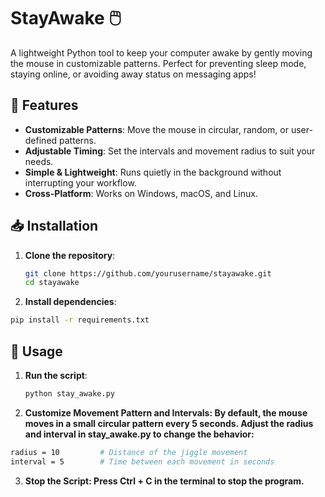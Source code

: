 # StayAwake 🖱️

A lightweight Python tool to keep your computer awake by gently moving the mouse in customizable patterns. Perfect for preventing sleep mode, staying online, or avoiding away status on messaging apps!

## 🚀 Features

- **Customizable Patterns**: Move the mouse in circular, random, or user-defined patterns.
- **Adjustable Timing**: Set the intervals and movement radius to suit your needs.
- **Simple & Lightweight**: Runs quietly in the background without interrupting your workflow.
- **Cross-Platform**: Works on Windows, macOS, and Linux.

## 📥 Installation

1. **Clone the repository**:
   ```bash
   git clone https://github.com/yourusername/stayawake.git
   cd stayawake
   ```
2. **Install dependencies**:
  ```bash
  pip install -r requirements.txt
  ```

## 📝 Usage
1. **Run the script**:
   ```bash
   python stay_awake.py
   ```
 2. **Customize Movement Pattern and Intervals: By default, the mouse moves in a small circular pattern every 5 seconds. Adjust the radius and interval in stay_awake.py to change the behavior:**
```bash
radius = 10         # Distance of the jiggle movement
interval = 5        # Time between each movement in seconds
```
 3. **Stop the Script: Press Ctrl + C in the terminal to stop the program.** 
